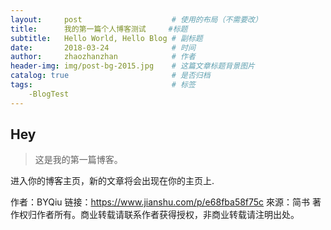 ```yaml
---
layout:     post                    # 使用的布局（不需要改）
title:      我的第一篇个人博客测试     #标题
subtitle:   Hello World, Hello Blog # 副标题
date:       2018-03-24              # 时间
author:     zhaozhanzhan            # 作者
header-img: img/post-bg-2015.jpg    # 这篇文章标题背景图片
catalog: true                       # 是否归档
tags:                               # 标签
    -BlogTest
---
```


## Hey
>这是我的第一篇博客。

进入你的博客主页，新的文章将会出现在你的主页上.

作者：BYQiu
链接：https://www.jianshu.com/p/e68fba58f75c
來源：简书
著作权归作者所有。商业转载请联系作者获得授权，非商业转载请注明出处。
